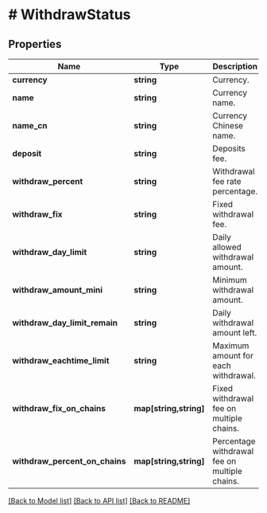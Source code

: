 # # WithdrawStatus

## Properties

Name | Type | Description | Notes
------------ | ------------- | ------------- | -------------
**currency** | **string** | Currency. | [optional] 
**name** | **string** | Currency name. | [optional] 
**name_cn** | **string** | Currency Chinese name. | [optional] 
**deposit** | **string** | Deposits fee. | [optional] 
**withdraw_percent** | **string** | Withdrawal fee rate percentage. | [optional] 
**withdraw_fix** | **string** | Fixed withdrawal fee. | [optional] 
**withdraw_day_limit** | **string** | Daily allowed withdrawal amount. | [optional] 
**withdraw_amount_mini** | **string** | Minimum withdrawal amount. | [optional] 
**withdraw_day_limit_remain** | **string** | Daily withdrawal amount left. | [optional] 
**withdraw_eachtime_limit** | **string** | Maximum amount for each withdrawal. | [optional] 
**withdraw_fix_on_chains** | **map[string,string]** | Fixed withdrawal fee on multiple chains. | [optional] 
**withdraw_percent_on_chains** | **map[string,string]** | Percentage withdrawal fee on multiple chains. | [optional] 

[[Back to Model list]](../../README.md#documentation-for-models) [[Back to API list]](../../README.md#documentation-for-api-endpoints) [[Back to README]](../../README.md)

